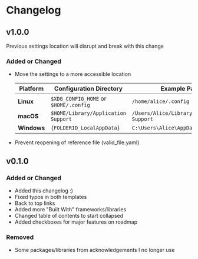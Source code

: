 # Changelog

## v1.0.0

Previous settings location will disrupt and break with this change 
### Added or Changed
- Move the settings to a more accessible location 

  | **Platform** | **Configuration Directory**               | **Example Path**                                 |
  |--------------|------------------------------------------|--------------------------------------------------|
  | **Linux**    | `$XDG_CONFIG_HOME` or `$HOME/.config`    | `/home/alice/.config`                            |
  | **macOS**    | `$HOME/Library/Application Support`      | `/Users/Alice/Library/Application Support`       |
  | **Windows**  | `{FOLDERID_LocalAppData}`                | `C:\Users\Alice\AppData\Local`                   |

- Prevent reopening of reference file (valid_file.yaml)

## v0.1.0

### Added or Changed
- Added this changelog :)
- Fixed typos in both templates
- Back to top links
- Added more "Built With" frameworks/libraries
- Changed table of contents to start collapsed
- Added checkboxes for major features on roadmap

### Removed

- Some packages/libraries from acknowledgements I no longer use